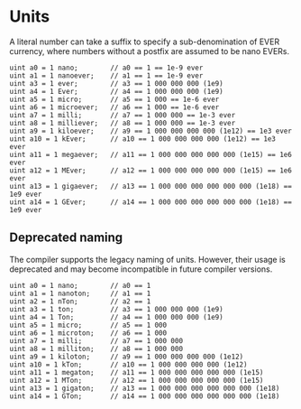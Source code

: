 # Units

A literal number can take a suffix to specify a sub-denomination of EVER currency, where numbers without a postfix are assumed to be nano EVERs.

```solidity
uint a0 = 1 nano;        // a0 == 1 == 1e-9 ever
uint a1 = 1 nanoever;    // a1 == 1 == 1e-9 ever
uint a3 = 1 ever;        // a3 == 1 000 000 000 (1e9)
uint a4 = 1 Ever;        // a4 == 1 000 000 000 (1e9)
uint a5 = 1 micro;       // a5 == 1 000 == 1e-6 ever
uint a6 = 1 microever;   // a6 == 1 000 == 1e-6 ever
uint a7 = 1 milli;       // a7 == 1 000 000 == 1e-3 ever
uint a8 = 1 milliever;   // a8 == 1 000 000 == 1e-3 ever
uint a9 = 1 kiloever;    // a9 == 1 000 000 000 000 (1e12) == 1e3 ever
uint a10 = 1 kEver;      // a10 == 1 000 000 000 000 (1e12) == 1e3 ever
uint a11 = 1 megaever;   // a11 == 1 000 000 000 000 000 (1e15) == 1e6 ever
uint a12 = 1 MEver;      // a12 == 1 000 000 000 000 000 (1e15) == 1e6 ever
uint a13 = 1 gigaever;   // a13 == 1 000 000 000 000 000 000 (1e18) == 1e9 ever
uint a14 = 1 GEver;      // a14 == 1 000 000 000 000 000 000 (1e18) == 1e9 ever
```

## Deprecated naming

The compiler supports the legacy naming of units. However, their usage is deprecated and may become incompatible in future compiler versions.

```solidity
uint a0 = 1 nano;        // a0 == 1
uint a1 = 1 nanoton;     // a1 == 1
uint a2 = 1 nTon;        // a2 == 1
uint a3 = 1 ton;         // a3 == 1 000 000 000 (1e9)
uint a4 = 1 Ton;         // a4 == 1 000 000 000 (1e9)
uint a5 = 1 micro;       // a5 == 1 000
uint a6 = 1 microton;    // a6 == 1 000
uint a7 = 1 milli;       // a7 == 1 000 000
uint a8 = 1 milliton;    // a8 == 1 000 000
uint a9 = 1 kiloton;     // a9 == 1 000 000 000 000 (1e12)
uint a10 = 1 kTon;       // a10 == 1 000 000 000 000 (1e12)
uint a11 = 1 megaton;    // a11 == 1 000 000 000 000 000 (1e15)
uint a12 = 1 MTon;       // a12 == 1 000 000 000 000 000 (1e15)
uint a13 = 1 gigaton;    // a13 == 1 000 000 000 000 000 000 (1e18)
uint a14 = 1 GTon;       // a14 == 1 000 000 000 000 000 000 (1e18)
```
